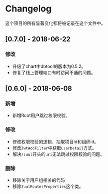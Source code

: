 # Changelog

这个项目的所有显著变化都将被记录在这个文件中。

## [0.7.0] - 2018-06-22

### 修改

- 升级了chart中dbtool的版本为0.5.2。
- 修复了线上管理端口有时访问不通的问题。

## [0.6.0] - 2018-06-08

### 新增

- 新增Root用户跳过权限校验。

### 修改

- 修改权限校验的逻辑，抽取项目id和组织id。
- 修改`JwtAddFilter`中获取`userDetail`方式。
- 解决`/zuul`开头的`uri`无法跳过权限校验的问题。

### 删除

- 移除关于用户组相关的代码
- 移除`ZuulRoutesProperties`这个类。

